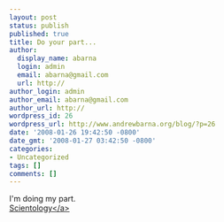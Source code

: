 ```yaml
---
layout: post
status: publish
published: true
title: Do your part...
author:
  display_name: abarna
  login: admin
  email: abarna@gmail.com
  url: http://
author_login: admin
author_email: abarna@gmail.com
author_url: http://
wordpress_id: 26
wordpress_url: http://www.andrewbarna.org/blog/?p=26
date: '2008-01-26 19:42:50 -0800'
date_gmt: '2008-01-27 03:42:50 -0800'
categories:
- Uncategorized
tags: []
comments: []
---
```

<p>I'm doing my part.<br />
<a href="http:&#47;&#47;www.xenu.net&#47;">Scientology<&#47;a></p>
